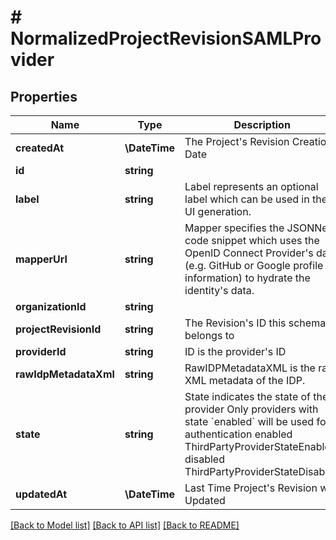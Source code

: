 # # NormalizedProjectRevisionSAMLProvider

## Properties

Name | Type | Description | Notes
------------ | ------------- | ------------- | -------------
**createdAt** | **\DateTime** | The Project&#39;s Revision Creation Date | [optional] [readonly]
**id** | **string** |  | [optional]
**label** | **string** | Label represents an optional label which can be used in the UI generation. | [optional]
**mapperUrl** | **string** | Mapper specifies the JSONNet code snippet which uses the OpenID Connect Provider&#39;s data (e.g. GitHub or Google profile information) to hydrate the identity&#39;s data. | [optional]
**organizationId** | **string** |  | [optional]
**projectRevisionId** | **string** | The Revision&#39;s ID this schema belongs to | [optional]
**providerId** | **string** | ID is the provider&#39;s ID | [optional]
**rawIdpMetadataXml** | **string** | RawIDPMetadataXML is the raw XML metadata of the IDP. | [optional]
**state** | **string** | State indicates the state of the provider  Only providers with state &#x60;enabled&#x60; will be used for authentication enabled ThirdPartyProviderStateEnabled disabled ThirdPartyProviderStateDisabled | [optional]
**updatedAt** | **\DateTime** | Last Time Project&#39;s Revision was Updated | [optional] [readonly]

[[Back to Model list]](../../README.md#models) [[Back to API list]](../../README.md#endpoints) [[Back to README]](../../README.md)
